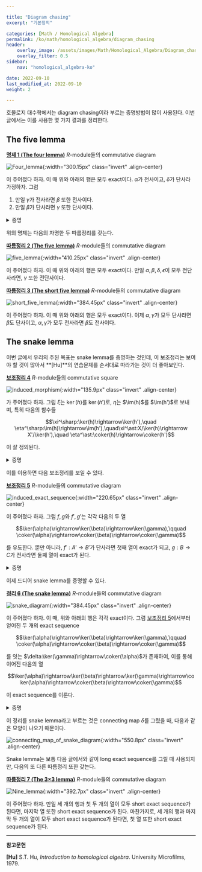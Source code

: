 ```yaml
---

title: "Diagram chasing"
excerpt: "기본정의"

categories: [Math / Homological Algebra]
permalink: /ko/math/homological_algebra/diagram_chasing
header:
    overlay_image: /assets/images/Math/Homological_Algebra/Diagram_chasing.png
    overlay_filter: 0.5
sidebar: 
    nav: "homological_algebra-ko"

date: 2022-09-10
last_modified_at: 2022-09-10
weight: 2

---
```


호몰로지 대수학에서는 diagram chasing이라 부르는 증명방법이 많이 사용된다. 이번 글에서는 이를 사용한 몇 가지 결과를 정리한다.

## The five lemma

<div class="proposition" markdown="1">

<ins id="prop1">**명제 1 (The four lemma)**</ins> $R$-module들의 commutative diagram

![Four_lemma](/assets/images/Math/Homological_Algebra/Diagram_chasing-1.png){:width="300.15px" class="invert" .align-center}

이 주어졌다 하자. 이 때 위와 아래의 행은 모두 exact이다. $\alpha$가 전사이고, $\delta$가 단사라 가정하자. 그럼

1. 만일 $\gamma$가 전사라면 $\beta$ 또한 전사이다.
2. 만일 $\beta$가 단사라면 $\gamma$ 또한 단사이다.

</div>
<details class="proof" markdown="1">
<summary>증명</summary>

1. 임의의 $b'\in B'$를 택하자. 우리는 적당한 $b\in B$가 존재하여 $\beta(b)=b'$임을 보여야 한다. 가정에 의해 $\gamma$는 전사이므로, 적당한 $c\in C$가 존재하여 $\gamma(c)=g'(b')\in C'$가 성립한다. 이제
  
    $$\delta(h(c))=h'(\gamma(c))=h'(g'(b'))=0$$

    이므로 $h(c)\in\ker\delta$이고, $\delta$는 단사이므로 $h(c)=0$이다. 즉, $c\in\ker(h)=\im(g)$이므로 적당한 $b_0\in B$가 존재하여 $g(b_0)=c$이다. 이제 이러한 $b_0$에 대하여, $b'-\beta(b_0)\in B'$를 생각하자. 그럼

    $$g'(b'-\beta(b_0))=g'(b')-g'(\beta(b_0))=\gamma(c)-\gamma(g(b_0))=\gamma(c)-\gamma(c)=0$$

    이므로, $b'-\beta(b_0)\in\ker(g')=\im(f')$가 성립한다. 따라서 적당한 $a'\in A'$가 존재하여 $f'(a')=b'-\beta(b_0)$이다. $\alpha$는 전사이므로, $\alpha(a)=a'$를 만족하는 $a\in A$가 존재한다. 그럼

    $$\beta(f(a))=f'(\alpha(a))=f'(a')=b'-\beta(b_0)$$

    이고, 따라서 $b=b_0+f(a)$라 하면 $\beta(b)=b'$임을 확인할 수 있다.
2. 어떤 $c\in C$가 $\gamma(c)=0$을 만족한다 하자. 우리는 $c=0$임을 보여야 한다. 우선

    $$0=h'(0)=h'(\gamma(c))=\delta(h(c))$$

    이고, $\delta$는 단사이므로 $h(c)=0$임을 안다. 즉 $c\in\ker(h)=\im(g)$이므로, 적당한 $b_0\in B$가 존재하여 $g(b_0)=c$이다. 이제 $B'$의 원소 $\beta(b_0)$를 생각하면,

    $$g'(\beta(b_0))=\gamma(g(b_0))=\gamma(c)=0$$

    이므로, $\beta(b_0)\in\ker(g')=\im(f')$이 성립한다. 따라서 적당한 $a'\in A'$가 존재하여 $f'(a')=\beta(b_0)$이고, $\alpha$는 전사이므로 $\alpha(a)=a'$를 만족하는 $a\in A$도 존재한다. 이제 $b=b_0-f(a)$라 하자. 그럼

    $$g(b)=g(b_0-f(a))=g(b_0)-g(f(a))=g(b_0)=c$$

    이다. 한편, 

    $$\beta(b)=\beta(b_0-f(a))=\beta(b_0)-\beta(f(a))=\beta(b_0)-f'(\alpha(a))=\beta(b_0)-f'(a')=\beta(b_0)-\beta(b_0)=0$$

    이므로 $b\in\ker(\beta)$이고, $\beta$는 단사이므로 $b=0$가 된다. 따라서 $c=g(b)=0$이고, $\gamma$는 단사이다.

</details>

위의 명제는 다음의 자명한 두 따름정리를 갖는다.

<div class="proposition" markdown="1">

<ins id="cor2">**따름정리 2 (The five lemma)**</ins> $R$-module들의 commutative diagram

![five_lemma](/assets/images/Math/Homological_Algebra/Diagram_chasing-2.png){:width="410.25px" class="invert" .align-center}

이 주어졌다 하자. 이 때 위와 아래의 행은 모두 exact이다. 만일 $\alpha,\beta,\delta,\epsilon$이 모두 전단사라면, $\gamma$ 또한 전단사이다.

</div>

<div class="proposition" markdown="1">

<ins id="cor3">**따름정리 3 (The short five lemma)**</ins> $R$-module들의 commutative diagram

![short_five_lemma](/assets/images/Math/Homological_Algebra/Diagram_chasing-3.png){:width="384.45px" class="invert" .align-center}

이 주어졌다 하자. 이 때 위와 아래의 행은 모두 exact이다. 이제 $\alpha,\gamma$가 모두 단사라면 $\beta$도 단사이고, $\alpha,\gamma$가 모두 전사라면 $\beta$도 전사이다.

</div>

## The snake lemma

이번 글에서 우리의 주된 목표는 snake lemma를 증명하는 것인데, 이 보조정리는 보여야 할 것이 많아서 **[Hu]**의 연습문제를 순서대로 따라가는 것이 더 좋아보인다.

<div class="proposition" markdown="1">

<ins id="lem4">**보조정리 4**</ins> $R$-module들의 commutative square

![induced_morphism](/assets/images/Math/Homological_Algebra/Diagram_chasing-4.png){:width="135.9px" class="invert" .align-center}

가 주어졌다 하자. 그럼 $\xi$는 $\ker(h)$를 $\ker(h')$로, $\eta$는 $\im(h)$를 $\im(h')$로 보내며, 특히 다음의 함수들

$$\xi^\sharp:\ker(h)\rightarrow\ker(h'),\quad \eta^\sharp:\im(h)\rightarrow\im(h'),\quad\xi^\ast:X/\ker(h)\rightarrow X'/\ker(h'),\quad \eta^\ast:\coker(h)\rightarrow\coker(h')$$

이 잘 정의된다. 

</div>
<details class="proof" markdown="1">
<summary>증명</summary>

$i:\ker(h)\rightarrow X$와 $\xi$의 합성 $\xi\circ i:\ker h\rightarrow X'$를 생각하자. 그럼 

$$h'\circ(\xi\circ i)=(\eta\circ h)\circ i=\eta\circ 0=0$$

이므로, [§완전열, ⁋명제 5](/ko/math/homological_algebra/exact_sequences#prop5)로부터 유일한 $\xi^\sharp:\ker(h)\rightarrow\ker(h')$가 존재한다는 것을 안다. 

![induced_morphism_kernel](/assets/images/Math/Homological_Algebra/Diagram_chasing-5.png){:width="274.2px" class="invert" .align-center}

비슷하게 $p'\circ\eta:Y\rightarrow \coker (h')$로부터,

$$(p'\circ\eta)\circ h=p'\circ(h'\circ\xi)=(p'\circ h')\circ\xi=0\circ\xi=0$$

이고, $\coker(h)$의 universal property로부터 $\eta^\ast$를 정의할 수 있다.

![induced_morphism_cokernel](/assets/images/Math/Homological_Algebra/Diagram_chasing-6.png){:width="294.3px" class="invert" .align-center}

정의에 의해 $\coker(h)=Y/\im(h), \coker(h')=Y'/\im(h')$이므로, $\eta^\ast$가 $0$을 $0$으로 보내는 것으로부터 $\eta^\sharp$ 또한 잘 정의된다. 마지막으로 $\xi^\ast$의 경우, $p:X'\rightarrow X'/\ker(h')$를 생각하면 

$$\ker(h)\subseteq\ker(p\circ\xi)$$

이고, 따라서 $p\circ\xi$가 $\xi^\ast:X/\ker(h)\rightarrow X'/\ker(h')$를 유도한다. (<#ref#>)

</details>

이를 이용하면 다음 보조정리를 보일 수 있다.

<div class="proposition" markdown="1">

<ins id="lem5">**보조정리 5**</ins> $R$-module들의 commutative diagram

![induced_exact_sequence](/assets/images/Math/Homological_Algebra/Diagram_chasing-7.png){:width="220.65px" class="invert" .align-center}

이 주어졌다 하자. 그럼 $f,g$와 $f',g'$는 각각 다음의 두 열

$$\ker(\alpha)\rightarrow\ker(\beta)\rightarrow\ker(\gamma),\qquad \coker(\alpha)\rightarrow\coker(\beta)\rightarrow\coker(\gamma)$$

를 유도한다. 뿐만 아니라, $f':A'\rightarrow B'$가 단사라면 첫째 열이 exact가 되고, $g:B\rightarrow C$가 전사라면 둘째 열이 exact가 된다.

</div>
<details class="proof" markdown="1">
<summary>증명</summary>

$f,g$와 $f',g'$이 각각 주어진 두 개의 열

$$\ker(\alpha)\overset{f^\sharp}{\longrightarrow}\ker(\beta)\overset{g^\sharp}{\longrightarrow}\ker(\gamma),\qquad \coker(\alpha)\overset{(f')^\ast}{\longrightarrow}\coker(\beta)\overset{(g')^\ast}{\longrightarrow}\coker(\gamma)$$

을 유도하는 것은 [보조정리 4](#lem4)의 결과이다. 뿐만 아니라, $i_A, i_B, i_C$를 각각 kernel들에서 $A,B,C$로의 자명한 함수들이라 하면

$$i_C\circ g^\sharp\circ f^\sharp=g\circ i_B\circ f^\sharp=g\circ f\circ i_A=0$$

이고, $i_C$가 단사인 것으로부터 $g^\sharp\circ f^\sharp=0$임을 확인할 수 있다. 비슷하게 $p_A,p_B,p_C$를 각각 $A,B,C$에서 cokernel들로의 자명한 함수들이라 하면, 

$$(g')^\ast\circ(f')^\ast\circ p_C=(g')^\ast\circ p_B\circ f=p_A\circ g'\circ f'=0$$

이고, $p_C$가 전사인 것으로부터 $(g')^\ast\circ(f')^\ast=0$임을 확인할 수 있다. 따라서 주어진 명제를 보이기 위해서는 $f':A'\rightarrow B'$가 단사라면 $\ker(g^\sharp)\subset\im(f^\sharp)$이고, $g:B\rightarrow C$가 전사라면 $\ker((g')^\ast)\subset\im((f')^\ast)$임을 보이면 충분하다. 

우선 $f'$가 단사라고 가정하자. 만일 어떤 $b\in\ker(\beta)$에 대하여 $g^\sharp(b)=0$이라면, $g^\sharp$의 정의에 의해 $g(b)=0$이고 따라서 $b\in\ker(g)=\im(f)$이다. 따라서 어떤 $a\in A$가 존재하여 $f(a)=b$가 성립한다. 그런데

$$(f'\circ\alpha)(a)=(\beta\circ f)(a)=\beta(f(a))=\beta(b)=0$$

에서, $f'$는 단사이므로 $a\in\ker(\alpha)$이고 $f(a)=f^\sharp(a)=b$로부터 $b\in\im(f^\sharp)$이 된다.

이제 $g$가 전사라고 가정하자. $b'\in\coker(\beta)$가 $\ker((g')^\ast)$의 원소라 하자. 즉 $((g')^\ast)(b')=g'(b')+\im(\gamma)=0$이다. 그런데 $g'(b')\in\im(\gamma)$이므로, 적당한 $c\in C$가 존재하여 $\gamma(c)=g'(b')$이고, $g$는 전사이므로 적당한 $b\in B$가 존재하여 $g(b)=c$이다. 이 때 

$$g'(b')=\gamma(c)=(\gamma\circ g)(b)=(g'\circ\beta)(b)$$

이므로, $b'-\beta(b)\in\ker(g')=\im(f')$가 성립한다. 이제 $f'(a')=b'-\beta(b)$를 만족하는 $a'\in A'$를 택하자. 그럼 $f'(a')-b'\in\im(\beta)$이므로, 

$$f'(a')+\im(\beta)=b'+\im(\beta)$$

이고 따라서

$$((f')^\ast)(a'+\im(\alpha))=b'+\im(\beta)$$

이 성립한다.

</details>

이제 드디어 snake lemma를 증명할 수 있다. 

<div class="proposition" markdown="1">

<ins id="thm6">**정리 6 (The snake lemma)**</ins> $R$-module들의 commutative diagram

![snake_diagram](/assets/images/Math/Homological_Algebra/Diagram_chasing-8.png){:width="384.45px" class="invert" .align-center}

이 주어졌다 하자. 이 때, 위와 아래의 행은 각각 exact이다. 그럼 [보조정리 5](#lem5)에서부터 얻어진 두 개의 exact sequence 

$$\ker(\alpha)\rightarrow\ker(\beta)\rightarrow\ker(\gamma),\qquad \coker(\alpha)\rightarrow\coker(\beta)\rightarrow\coker(\gamma)$$

를 잇는 $\delta:\ker(\gamma)\rightarrow\coker(\alpha)$가 존재하여, 이를 통해 이어진 다음의 열

$$\ker(\alpha)\rightarrow\ker(\beta)\rightarrow\ker(\gamma)\rightarrow\coker(\alpha)\rightarrow\coker(\beta)\rightarrow\coker(\gamma)$$

이 exact sequence를 이룬다. 

</div>
<details class="proof" markdown="1">
<summary>증명</summary>

증명을 위해서는 $\delta$를 하나 만들고, 이후 위의 열이 $\ker(\gamma)$와 $\coker(\alpha)$에서 각각 exact임을 보이면 충분하다. 

우선 $c\in\ker(\gamma)$를 하나 택하자. 그럼 $g$가 전사이므로, 적당한 $b\in B$가 존재하여 $g(b)=c$가 성립하며, 이 $b$는 다음의 식

$$0=\gamma(c)=\gamma(g(b))=(\gamma\circ g)(b)=(g'\circ\beta)(b)=g'(\beta(b))$$

을 만족한다. 즉 $\beta(b)\in\ker(g')=\im(f')$이다. 따라서 $f'(a')=\beta(b)$이도록 하는 $a'$가 유일하게 존재한다. 이러한 $a'$에 대하여 $\delta(c)=a'+\im(\alpha)\in \coker(\alpha)$라 하자. 

함수 $delta$가 잘 정의되기 위해서는 위의 함수값이 $b$의 선택에 의존하지 않아야 한다. $g(b_1)=c$를 만족하는 또다른 $b_1\in B$를 택하고, 위와 같은 방식으로 $f'(a_1')=\beta(b_1)$을 만족하는 $a_1'\in A'$를 택하자. 그럼 

$$0=(g'\circ f')(a_1'-a_1)=(g'\circ \beta)(b_1-b)=(\gamma\circ g)(b_1-b)$$

이므로 $b_1-b\in\ker(g)=\im(f)$이 성립한다. 이제 $f(a)=b_1-b$이도록 하는 $a\in A$를 찾으면, 

$$f'(\alpha(a))=\beta(f(a))=\beta(b_1)-\beta(b)=f'(a_1'-a')$$

이고, $f'$가 단사이므로 $\alpha(a)=a_1'-a'$가 성립한다. 즉, $a_1'\equiv a' \mod \im(\alpha)$이고, $\delta$가 잘 정의된다. 어렵지 않게 $\delta$가 $R$-module들 사이의 homomorphism임을 보일 수 있다.

이렇게 만든 $\delta$가 다음의 열

$$\ker(\beta)\rightarrow\ker(\gamma)\rightarrow\coker(\alpha)\rightarrow\coker(\beta)$$ 

을 exact sequence로 만든다는 것을 보여야 한다. 우선 $b\in \ker(\beta)$라 하자. $\delta(g^\sharp(b))=a'+\im(\alpha)$라 하면 $a'$는 식 $f'(a')=\beta(b)$에 의하여 결정되는데, $b\in\ker(\beta)$이므로 $f'(a')=0$이고, $f'$는 단사이므로 $a'=0$이어야 한다. 즉 $\delta\circ g^\sharp=0$이다. 이와 비슷하게, 임의의 $c\in\ker(\gamma)$에 대하여 $\delta(c)=a'+\im(\alpha)$라 하면, 

$$((f')^\ast)(a'+\im(\alpha))=f'(a')+\im(\beta)=\beta(b)+\im(\beta)=0$$

가 된다. 따라서 $\ker(\delta)\subset\im(g^\sharp)$이고 $\ker(f')^\ast\subset\im(\delta)$이라는 것만 보이면 충분하다.

우선 $c\in\ker(\delta)$라 하자. 그럼 $a'$는 $g(b)=c$를 만족하는 $b$에 대해, 식 $f'(a')=\beta(b)$를 만족하는 원소로 정의되므로 $a'\in\im(\alpha)$이다. 이제 $\alpha(a)=a'$를 만족하는 $a\in A$를 택하자. 그럼

$$\beta(b)=f'(a')=f'(\alpha(a))=\beta(f(a))$$

이므로 $b-f(a)\in\ker(\beta)$이다. 이제

$$g^\sharp(b-f(a))=g(b-f(a))=g(b)-g(f(a))=g(b)=c$$

이므로 $c\in\im g^\sharp$가 성립한다. 

비슷하게 $a'\in\ker(f')^\ast$라 하자. 그럼 $f'(a')\in\im(\beta)$이므로 적당한 $b\in B$가 존재하여 $\beta(b)=f'(a')$가 성립하고, 이 $b$에 대하여

$$\gamma(g(b))=(g'\circ\beta)(b)=(g'\circ f')(a')=0$$

가 성립하므로 $g(b)\in\ker(\gamma)$이다. 따라서 $\delta(g(b))$가 잘 정의되며, $b$가 정확히 $f'(a')=\beta(b)$를 만족하는 원소로 정의되었으므로 이 값은 정확히 $a'+\im(\alpha)$와 같다.

</details>

이 정리를 snake lemma라고 부르는 것은 connecting map $\delta$를 그렸을 때, 다음과 같은 모양이 나오기 때문이다.

![connecting_map_of_snake_diagram](/assets/images/Math/Homological_Algebra/Diagram_chasing-9.png){:width="550.8px" class="invert" .align-center}

Snake lemma는 보통 다음 글에서와 같이 long exact sequence를 그릴 때 사용되지만, 다음의 또 다른 따름정리 또한 갖는다.

<div class="proposition" markdown="1">

<ins id="cor7">**따름정리 7 (The 3×3 lemma)**</ins> $R$-module들의 commutative diagram

![Nine_lemma](/assets/images/Math/Homological_Algebra/Diagram_chasing-10.png){:width="392.7px" class="invert" .align-center}

이 주어졌다 하자. 만일 세 개의 행과 첫 두 개의 열이 모두 short exact sequence가 된다면, 마지막 열 또한 short exact sequence가 된다. 마찬가지로, 세 개의 행과 마지막 두 개의 열이 모두 short exact sequence가 된다면, 첫 열 또한 short exact sequence가 된다.

</div>

---

**참고문헌**

**[Hu]** S.T. Hu, *Introduction to homological algebra*. University Microfilms, 1979.